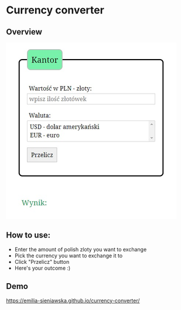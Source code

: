# Currency converter
## Overview
![currency converter](https://raw.githubusercontent.com/emilia-sieniawska/currency-converter/main/images/currency-screenshot.jpg)
## How to use:
- Enter the amount of polish zloty you want to exchange
- Pick the currency you want to exchange it to
- Click "Przelicz" button
- Here's your outcome :)
## Demo
https://emilia-sieniawska.github.io/currency-converter/
